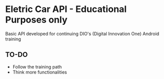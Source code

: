 # Eletric Car API - Educational Purposes only
Basic API developed for continuing DIO's (Digital Innovation One) Android training

## TO-DO
+ Follow the training path
+ Think more functionalities